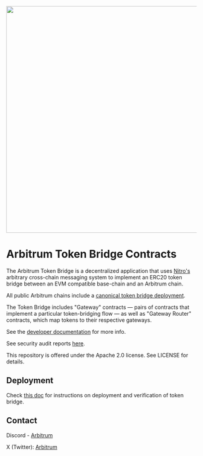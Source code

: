 <p align="center"><img src="docs/assets/arbitrum_horizontal_logo.png" width="600"></p>

# Arbitrum Token Bridge Contracts

The Arbitrum Token Bridge is a decentralized application that uses [Nitro's](https://github.com/OffchainLabs/nitro) arbitrary cross-chain messaging system to implement an ERC20 token bridge between an EVM compatible base-chain and an Arbitrum chain.

All public Arbitrum chains include a [canonical token bridge deployment](https://developer.arbitrum.io/useful-addresses#token-bridge).

The Token Bridge includes "Gateway" contracts — pairs of contracts that implement a particular token-bridging flow — as well as "Gateway Router" contracts, which map tokens to their respective gateways.

See the [developer documentation](https://developer.arbitrum.io/asset-bridging) for more info.

See security audit reports [here](./audits).

This repository is offered under the Apache 2.0 license. See LICENSE for details.

## Deployment
Check [this doc](./docs/deployment.md) for instructions on deployment and verification of token bridge.

## Contact

Discord - [Arbitrum](https://discord.com/invite/5KE54JwyTs)

X (Twitter): [Arbitrum](https://x.com/arbitrum)
